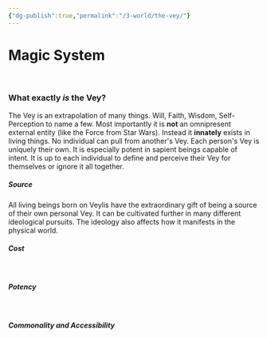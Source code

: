 ```yaml
---
{"dg-publish":true,"permalink":"/3-world/the-vey/"}
---
```


# Magic System
<br>

### What exactly *is* the Vey?
The Vey is an extrapolation of many things. Will, Faith, Wisdom, Self-Perception to name a few. Most importantly it is **not** an omnipresent external entity (like the Force from Star Wars). Instead it **innately** exists in living things. No individual can pull from another's Vey. Each person's Vey is uniquely their own. It is especially potent in sapient beings capable of intent. It is up to each individual to define and perceive their Vey for themselves or ignore it all together.
<br>

##### Source
All living beings born on Veylis have the extraordinary gift of being a source of their own personal Vey. It can be cultivated further in many different ideological pursuits. The ideology also affects how it manifests in the physical world.
<br>

#####  Cost

<br>

##### Potency
<br>

##### Commonality and Accessibility
<br>
